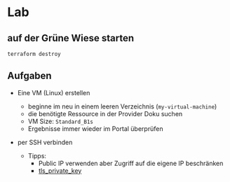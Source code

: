 # Lab

## auf der Grüne Wiese starten

```bash
terraform destroy
```

## Aufgaben

- Eine VM (Linux) erstellen
  - beginne im neu in einem leeren Verzeichnis (`my-virtual-machine`)
  - die benötigte Ressource in der Provider Doku suchen
  - VM Size: `Standard_B1s`
  - Ergebnisse immer wieder im Portal überprüfen

- per SSH verbinden
  - Tipps: 
    - Public IP verwenden aber Zugriff auf die eigene IP beschränken
    - [tls_private_key](https://registry.terraform.io/providers/hashicorp/tls/latest/docs/resources/private_key)